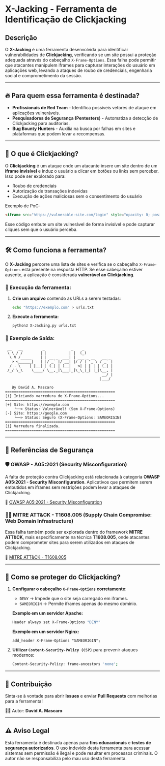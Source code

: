 # X-Jacking - Ferramenta de Identificação de Clickjacking

## Descrição
O **X-Jacking** é uma ferramenta desenvolvida para identificar vulnerabilidades de **Clickjacking**, verificando se um site possui a proteção adequada através do cabeçalho `X-Frame-Options`. Essa falha pode permitir que atacantes manipulem iframes para capturar interações do usuário em aplicações web, levando a ataques de roubo de credenciais, engenharia social e comprometimento da sessão.

---

## 🔥 Para quem essa ferramenta é destinada?

- **Profissionais de Red Team** - Identifica possíveis vetores de ataque em aplicações vulneráveis.
- **Pesquisadores de Segurança (Pentesters)** - Automatiza a detecção de Clickjacking para auditorias.
- **Bug Bounty Hunters** - Auxilia na busca por falhas em sites e plataformas que podem levar a recompensas.

---

## 🚨 O que é Clickjacking?

O **Clickjacking** é um ataque onde um atacante insere um site dentro de um **iframe invisível** e induz o usuário a clicar em botões ou links sem perceber. Isso pode ser explorado para:

- Roubo de credenciais
- Autorização de transações indevidas
- Execução de ações maliciosas sem o consentimento do usuário

Exemplo de PoC:
```html
<iframe src="https://vulnerable-site.com/login" style="opacity: 0; position: absolute; top: 0; left: 0; width: 100%; height: 100%;"></iframe>
```

Esse código embute um site vulnerável de forma invisível e pode capturar cliques sem que o usuário perceba.

---

## 🛠️ Como funciona a ferramenta?

O **X-Jacking** percorre uma lista de sites e verifica se o cabeçalho `X-Frame-Options` está presente na resposta HTTP. Se esse cabeçalho estiver ausente, a aplicação é considerada **vulnerável ao Clickjacking**.

### 🔹 Execução da ferramenta:

1. **Crie um arquivo** contendo as URLs a serem testadas:
   ```sh
   echo "https://exemplo.com" > urls.txt
   ```

2. **Execute a ferramenta:**
   ```sh
   python3 X-Jacking.py urls.txt
   ```

### 📌 Exemplo de Saída:
```
 __   __         _            _    _             
 \ \ / /        | |          | |  (_)            
  \ V /_____    | | __ _  ___| | ___ _ __   __ _
   > <______|   | |/ _` |/ __| |/ / | '_ \ / _` |
  / . \    | |__| | (_| | (__|   <| | | | | (_| |
 /_/ \_\    \____/ \__,_|\___|_|\_\_|_| |_|\__, |
                                            __/ |
                                           |___/  

   By David A. Mascaro
==================================================
[i] Iniciando varredura de X-Frame-Options...
==================================================
[+] Site: https://exemplo.com
    ╰──> Status: Vulnerável! (Sem X-Frame-Options)
[-] Site: https://google.com
    ╰──> Status: Seguro (X-Frame-Options: SAMEORIGIN)
==================================================
[i] Varredura finalizada.
==================================================
```

---

## 📖 Referências de Segurança

### 🛡️ OWASP - A05:2021 (Security Misconfiguration)
A falta de proteção contra Clickjacking está relacionada à categoria **OWASP A05:2021 - Security Misconfiguration**. Aplicativos que permitem serem embutidos em iframes sem restrições podem levar a ataques de Clickjacking.

🔗 [OWASP A05:2021 - Security Misconfiguration](https://owasp.org/Top10/A05_2021-Security_Misconfiguration/)

### 🕵️‍♂️ MITRE ATT&CK - T1608.005 (Supply Chain Compromise: Web Domain Infrastructure)
Essa falha também pode ser explorada dentro do framework **MITRE ATT&CK**, mais especificamente na técnica **T1608.005**, onde atacantes podem comprometer sites para serem utilizados em ataques de Clickjacking.

🔗 [MITRE ATT&CK - T1608.005](https://attack.mitre.org/techniques/T1608/005/)

---

## 🔐 Como se proteger do Clickjacking?

1. **Configurar o cabeçalho `X-Frame-Options` corretamente**:
   - `DENY` → Impede que o site seja carregado em iframes.
   - `SAMEORIGIN` → Permite iframes apenas do mesmo domínio.

   **Exemplo em um servidor Apache:**
   ```sh
   Header always set X-Frame-Options "DENY"
   ```

   **Exemplo em um servidor Nginx:**
   ```nginx
   add_header X-Frame-Options "SAMEORIGIN";
   ```

2. **Utilizar `Content-Security-Policy (CSP)`** para prevenir ataques modernos:
   ```sh
   Content-Security-Policy: frame-ancestors 'none';
   ```

---

## 🤝 Contribuição
Sinta-se à vontade para abrir **Issues** e enviar **Pull Requests** com melhorias para a ferramenta!

👨‍💻 Autor: **David A. Mascaro**

---

## ⚠️ Aviso Legal
Esta ferramenta é destinada apenas para **fins educacionais** e **testes de segurança autorizados**. O uso indevido desta ferramenta para acessar sistemas sem permissão é ilegal e pode resultar em processos criminais. O autor não se responsabiliza pelo mau uso desta ferramenta.
